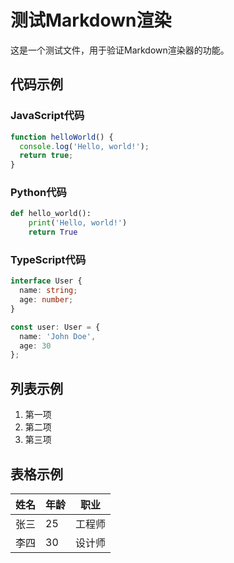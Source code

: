 # 测试Markdown渲染

这是一个测试文件，用于验证Markdown渲染器的功能。

## 代码示例

### JavaScript代码

```javascript
function helloWorld() {
  console.log('Hello, world!');
  return true;
}
```

### Python代码

```python
def hello_world():
    print('Hello, world!')
    return True
```

### TypeScript代码

```typescript
interface User {
  name: string;
  age: number;
}

const user: User = {
  name: 'John Doe',
  age: 30
};
```

## 列表示例

1. 第一项
2. 第二项
3. 第三项

## 表格示例

| 姓名 | 年龄 | 职业 |
| ---- | ---- | ---- |
| 张三 | 25   | 工程师 |
| 李四 | 30   | 设计师 |